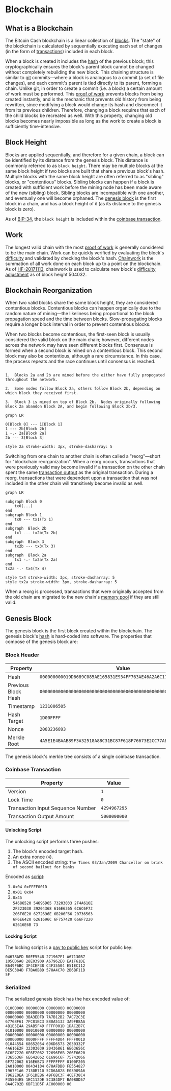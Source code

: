 # Blockchain

## What is a Blockchain

The Bitcoin Cash blockchain is a linear collection of [blocks](/protocol/blockchain/block).
The "state" of the blockchain is calculated by sequentially executing each set of changes (in the form of [transactions](/protocol/blockchain/transaction)) included in each block.

When a block is created it includes the [hash](/protocol/blockchain/hash) of the previous block; this cryptographically ensures the block's parent block cannot be changed without completely rebuilding the new block.
This chaining structure is similar to [git](//git-scm.com) commits&mdash;where a block is analogous to a commit (a set of file changes), and each commit's parent is tied directly to its parent, forming a chain.
Unlike git, in order to create a commit (i.e. a block) a certain amount of work must be performed.
This [proof of work](/protocol/blockchain/proof-of-work) prevents blocks from being created instantly, and is the mechanic that prevents old history from being rewritten, since modifying a block would change its hash and disconnect it from its previous children.
Therefore, changing a block requires that each of the child blocks be recreated as well.
With this property, changing old blocks becomes nearly impossible as long as the work to create a block is sufficiently time-intensive.

## Block Height

Blocks are applied sequentially, and therefore for a given chain, a block can be identified by its distance from the genesis block.
This distance is commonly referred to as `block height`.
There may be multiple blocks at the same block height if two blocks are built that share a previous block's hash.
Multiple blocks with the same block height are often referred to as "sibling" blocks, or "contentious" blocks.
Sibling blocks can happen if a block is created with sufficient work before the mining node has been made aware of the new (sibling) block.
Sibling blocks are incompatible with one another, and eventually one will become orphaned.
The [genesis block](/protocol/blockchain#genesis-block) is the first block in a chain, and has a block height of `0` (as its distance to the genesis block is zero).

As of [BIP-34](/protocol/forks/bip-0034), the `block height` is included within the [coinbase transaction](/protocol/blockchain/block#coinbase-transaction).

## Work

The longest valid chain with the most [proof of work](/protocol/blockchain/proof-of-work) is generally considered to be the main chain.
Work can be quickly verified by evaluating the block's [difficulty](/protocol/blockchain/proof-of-work/difficulty) and validated by checking the block's hash.
[Chainwork](/protocol/blockchain/proof-of-work#chainwork) is the summation of all work done on each block up to a point on the blockchain.
As of [HF-20171113](/protocol/forks/hf-20171113), chainwork is used to calculate new block's [difficulty adjustment](/protocol/blockchain/proof-of-work/difficulty-adjustment-algorithm) as of block height 504032.

## Blockchain Reorganization

When two valid blocks share the same block height, they are considered contentious blocks.
Contentious blocks can happen organically due to the random nature of mining&mdash;the likeliness being proportional to the block propagation speed and the time between blocks.
Slow-propagating blocks require a longer block interval in order to prevent contentious blocks.

When two blocks become contentious, the first-seen block is usually considered the valid block on the main chain; however, different nodes across the network may have seen different blocks first.
Consensus is formed when a second block is mined on a contentious block.
This second block may also be contentious, although a rare circumstance.
In this case, the process repeats and the race continues until consensus is reached.


```diagramLabel

1.  Blocks 2a and 2b are mined before the either have fully propogated throughout the network.

2.  Some nodes follow Block 2a, others follow Block 2b, depending on which block they received first.

3.  Block 3 is mined on top of Block 2b.  Nodes originally following Block 2a abandon Block 2A, and begin following Block 2b/3.

```

```mermaid
graph LR

0[Block 0] --- 1[Block 1]
1 --- 2b[Block 2b]
1 -.- 2a[Block 2a]
2b --- 3[Block 3]

style 2a stroke-width: 3px, stroke-dasharray: 5
```

Switching from one chain to another chain is often called a "reorg"&mdash;short for "blockchain reorganization".
When a reorg occurs, transactions that were previously valid may become invalid if a transaction on the other chain spent the same [transaction output](/protocol/blockchain/transaction#transaction-output) as the original transaction.
During a reorg, transactions that were dependent upon a transaction that was not included in the other chain will transitively become invalid as well.

```mermaid
graph LR

subgraph Block 0
    tx0(...)
end
subgraph Block 1
    tx0 --- tx1(Tx 1)
end
subgraph  Block 2b
    tx1 --- tx2b(Tx 2b)
end
subgraph  Block 3
    tx2b --- tx3(Tx 3)
end
subgraph  Block 2a
    tx1 -.- tx2a(Tx 2a)
end
tx2a -.- tx4(Tx 4)

style tx4 stroke-width: 3px, stroke-dasharray: 5
style tx2a stroke-width: 3px, stroke-dasharray: 5
```

When a reorg is processed, transactions that were originally accepted from the old chain are migrated to the new chain's [memory pool](/protocol/blockchain/memory-pool) if they are still valid.

## Genesis Block

The genesis block is the first block created within the blockchain.
The genesis block's [hash](/protocol/blockchain/hash) is hard-coded into software.
The properties that compose of the genesis block are:

### Block Header

| Property | Value |
| -- | -- |
| Hash | `000000000019D6689C085AE165831E934FF763AE46A2A6C172B3F1B60A8CE26F` | 
| Previous Block Hash | `0000000000000000000000000000000000000000000000000000000000000000` |
| Timestamp | `1231006505` |
| Hash Target | `1D00FFFF` |
| Nonce | `2083236893` |
| Merkle Root | `4A5E1E4BAAB89F3A32518A88C31BC87F618F76673E2CC77AB2127B7AFDEDA33B` |

The genesis block's merkle tree consists of a single coinbase transaction.

### Coinbase Transaction

| Property | Value |
| -- | -- |
| Version | `1` |
| Lock Time | `0` |
| Transaction Input Sequence Number | `4294967295` |
| Transaction Output Amount | `5000000000` |

#### Unlocking Script

The unlocking script performs three pushes:
1. The block's encoded target hash.
2. An extra nonce (`4`).
3. The ASCII encoded string: `The Times 03/Jan/2009 Chancellor on brink of second bailout for banks`

Encoded as [script](/protocol/blockchain/script):

1.    `0x04 0xFFFF001D`
2.    `0x01 0x04`
3.    `0x45`<br/>`54686520 54696D65 73203033 2F4A616E`<br/>`2F323030 39204368 616E6365 6C6C6F72`<br/>`206F6E20 6272696E 6B206F66 20736563`<br/>`6F6E6420 6261696C 6F757420 666F7220`<br/>`62616E6B 73`

#### Locking Script

The locking script is a [pay to public key](/protocol/blockchain/address#pay-to-public-key) script for public key:

    04678AFD B0FE5548 271967F1 A67130B7
    105CD6A8 28E03909 A67962E0 EA1F61DE
    B649F6BC 3F4CEF38 C4F35504 E51EC112
    DE5C384D F7BA0B8D 578A4C70 2B6BF11D
    5F
    
    
### Serialized

The serialized genesis block has the hex encoded value of:

    01000000 00000000 00000000 00000000
    00000000 00000000 00000000 00000000
    00000000 3BA3EDFD 7A7B12B2 7AC72C3E
    67768F61 7FC81BC3 888A5132 3A9FB8AA
    4B1E5E4A 29AB5F49 FFFF001D 1DAC2B7C
    01010000 00010000 00000000 00000000
    00000000 00000000 00000000 00000000
    00000000 0000FFFF FFFF4D04 FFFF001D
    01044554 68652054 696D6573 2030332F
    4A616E2F 32303039 20436861 6E63656C
    6C6F7220 6F6E2062 72696E6B 206F6620
    7365636F 6E642062 61696C6F 75742066
    6F722062 616E6B73 FFFFFFFF 0100F205
    2A010000 00434104 678AFDB0 FE554827
    1967F1A6 7130B710 5CD6A828 E03909A6
    7962E0EA 1F61DEB6 49F6BC3F 4CEF38C4
    F35504E5 1EC112DE 5C384DF7 BA0B8D57
    8A4C702B 6BF11D5F AC000000 00

